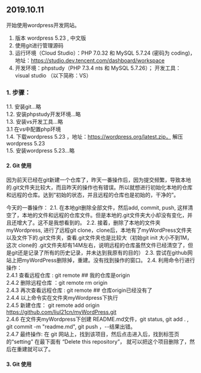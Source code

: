 ## 2019.10.11
开始使用wordpress开发网站。  
1) 版本 wordpress 5.23 , 中文版  
2) 使用git进行管理源码  
3) 运行环境（Cloud Studio）：PHP 7.0.32 和 MySQL 5.7.24 (密码为 coding)， 地址：https://studio.dev.tencent.com/dashboard/workspace  
4) 开发环境：phpstudy（PHP 7.3.4 nts 和 MySQL 5.7.26）； 开发工具： visual studio （以下简称：VS）  

### 1. 步骤：
1.1. 安装git...略  
1.2. 安装phpstudy开发环境...略  
1.3. 安装vs开发工具...略   
   3.1 在vs中配置php环境  
1.4. 下载wordpress 5.23 ，地址：https://wordpress.org/latest.zip， 解压 wordpress 5.23  
1.5. 安装wordpress 5.23...略  

   
#### 2. Git 使用
因为前天已经在git新建一个仓库了，昨天一番操作后，因为提交频繁，导致本地的.git文件夹比较大，而且昨天的操作也有错误。所以就想进行初始化本地的仓库和远程的仓库。达到“初始的状态，并且远程的仓库也是初始的，干净的”。

今天的一番操作：
2.1. 在本地git删除全部文件，然后add, commit, push, 这样清空了，本地的文件和远程的仓库文件。但是本地的.git文件夹大小却没有变化，并且还增大了。这不是我想看到的。
2.2. 接着，删除了本地的文件夹myWordpress, 进行了远程git clone，clone后，本地有了myWordPress文件夹以及文件下的.git文件夹，查看.git文件夹也是比较大（初始git init 大小不到1M，这次 clone的 .git文件夹却有14M左右，说明远程的仓库虽然文件已经清空了，但是git还是记录了所有的历史记录，并未达到我原有的目的）
2.3. 尝试在github网站上把myWordPress删除掉，重建。没有找到操作的窗口。
2.4. 利用命令行进行操作：  
   2.4.1 查看远程仓库 : git remote  ## 我的仓库是origin  
   2.4.2 删除远程仓库 ：git remote rm origin  
   2.4.3 再次查看远程仓库 : git remote  ## 仓库origin已经没有了  
   2.4.4 以上命令实在文件夹myWordpress下执行  
   2.4.5 新建仓库： git remote add origin https://github.com/liul21cn/myWordPress.git  
   2.4.6 在文件夹myWordpress下创建 README.md文件，git status, git add . , git commit -m "readme.md", git push ，--结果出错。  
   2.4.7 最终操作: 在 git 网站上，找到该项目，然后点击进入后，找到标签页的“setting” 在最下面有 “Delete this repository”， 就可以把这个项目删除了，然后在重建就可以了。  

#### 3. Git 使用



